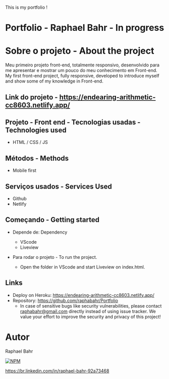 This is my portfolio !

# Portfolio - Raphael Bahr - In progress

# Sobre o projeto - About the project
Meu primeiro projeto front-end, totalmente responsivo,  desenvolvido para me apresentar e mostrar um pouco do meu conhecimento em Front-end.
<br>
My first front-end project, fully responsive, developed to introduce myself and show some of my knowledge in Front-end.
 
Link do projeto - https://endearing-arithmetic-cc8603.netlify.app/
-----------------------------

## Projeto - Front end - Tecnologias usadas - Technologies used
- HTML / CSS / JS  

## Métodos - Methods

* Mobile first

## Serviços usados - Services Used

* Github
* Netlify

## Começando - Getting started

* Depende de: Dependency
  - VScode  
  - Liveview
  
* Para rodar o projeto - To run the project.
  - Open the folder in VScode and start Liveview on index.html. 

## Links
  - Deploy on Heroku: https://endearing-arithmetic-cc8603.netlify.app/
  - Repository: https://github.com/raphabahr/Portfolio
    - In case of sensitive bugs like security vulnerabilities, please contact
      raphabahr@gmail.com directly instead of using issue tracker. We value your effort
      to improve the security and privacy of this project!

# Autor
Raphael Bahr

[![NPM](https://img.shields.io/npm/l/react)](https://github.com/raphabahr/Portfolio/blob/main/LICENCE) 

https://br.linkedin.com/in/raphael-bahr-92a73468

